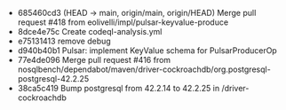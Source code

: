 - 685460cd3 (HEAD -> main, origin/main, origin/HEAD) Merge pull request #418 from eolivelli/impl/pulsar-keyvalue-produce
- 8dce4e75c Create codeql-analysis.yml
- e75131413 remove debug
- d940b40b1 Pulsar: implement KeyValue schema for PulsarProducerOp
- 77e4de096 Merge pull request #416 from nosqlbench/dependabot/maven/driver-cockroachdb/org.postgresql-postgresql-42.2.25
- 38ca5c419 Bump postgresql from 42.2.14 to 42.2.25 in /driver-cockroachdb

